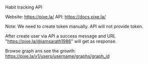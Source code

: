 Habit tracking API

Website: https://pixe.la/
API: https://docs.pixe.la/

Note: We need to create token manually. API will not provide token.

After create user via API a success message and URL "https://pixe.la/@iamsarath1986" will get as response. 

Browse graph ans see the growth: https://pixe.la/v1/users/username/graphs/graph_id